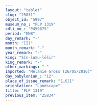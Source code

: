 ```yaml
---
layout: "tablet"
slug: "25831"
object_id: "5997"
museum_no_: "FLP 1319"
cdli_no_: "P459875"
period: "ENB"
day_remark: "-"
month: "III"
month_remark: "-"
year_remark: "-"
king: "Sîn-šumu-lēšir"
king_remark: "-"
other_markings: "-"
imported: "Melanie Gross (26/05/2016)"
day_babylonian_: "12"
place_of_issue_remark: "[…K]I"
orientation: "Landscape"
title: "FLP 1319"
previous_item: "25834"
---
```

